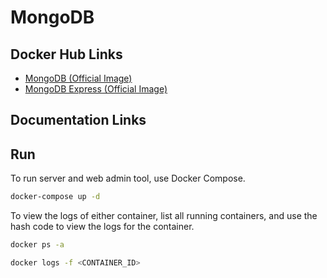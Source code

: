 # MongoDB

## Docker Hub Links

- [MongoDB (Official Image)](https://hub.docker.com/_/mongo)
- [MongoDB Express (Official Image)](https://hub.docker.com/_/mongo-express)

## Documentation Links


## Run

To run server and web admin tool, use Docker Compose.

```zsh
docker-compose up -d
```

To view the logs of either container, list all running containers, and use the hash code to view the logs for the container.

```zsh
docker ps -a

docker logs -f <CONTAINER_ID>
```





